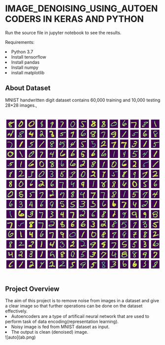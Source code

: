 # IMAGE_DENOISING_USING_AUTOENCODERS IN KERAS AND PYTHON

Run the source file in jupyter notebook to see the results.

Requirements:
  <li>Python 3.7
  <li>Install tensorflow
  <li>Install pandas
  <li>Install numpy
  <li>install matplotlib

 

<h2>About Dataset</h2>
MNIST handwritten digit dataset contains 60,000 training and 10,000 testing 28*28 images.,<br><br>

![DATASET](download.png)
<br><br>

<h2>Project Overview</h2>
The aim of this project is to remove noise from images in a dataset and give a clear image so that further operations can be done on the dataset effectively.

<li>Autoencoders are a type of artificail neural network that are used to perform task of data encoding(representation learning).
<li>Noisy image is fed from MNIST dataset as input.
<li>The output is clean (denoised) image.
 <br>
![auto](ab.png)

